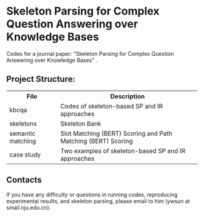 # Skeleton Parsing for Complex Question Answering over Knowledge Bases

Codes for a journal paper: "Skeleton Parsing for Complex Question Answering over Knowledge Bases" . 

## Project Structure:

<table>
    <tr>
        <th>File</th><th>Description</th>
    </tr>
    <tr>
        <td>kbcqa</td><td>Codes of skeleton-based SP and IR approaches</td>
    </tr>
    <tr>
        <td>skeletons</td><td>Skeleton Bank</td>
    </tr>
	<tr>
        <td>semantic matching</td><td>Slot Matching (BERT) Scoring and Path Matching (BERT) Scoring</td>
    </tr>
	<tr>
        <td>case study</td><td>Two examples of skeleton-based SP and IR approaches</td>
    </tr>
</table>
 

## Contacts
If you have any difficulty or questions in running codes, reproducing experimental results, and skeleton parsing, please email to him (ywsun at smail.nju.edu.cn). 


